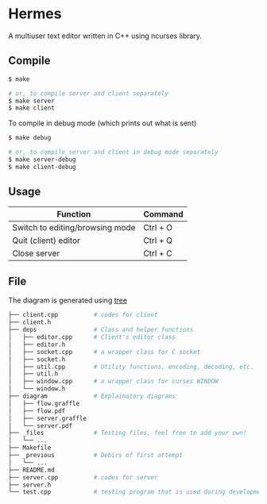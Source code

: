 Hermes
===

A multiuser text editor written in C++ using ncurses library.

## Compile

```bash
$ make

# or, to compile server and client separately
$ make server
$ make client
```

To compile in debug mode (which prints out what is sent)
```bash
$ make debug

# or, to compile server and client in debug mode separately
$ make server-debug
$ make client-debug
```

## Usage
| Function                        | Command  |
| ------------------------------- |----------|
| Switch to editing/browsing mode | Ctrl + O |
| Quit (client) editor            | Ctrl + Q |
| Close server                    | Ctrl + C |

## File
The diagram is generated using [tree](https://en.wikipedia.org/wiki/Tree_(Unix))
```bash
├── client.cpp          # codes for client
├── client.h
├── deps                # Class and helper functions
│   ├── editor.cpp      # Client's editor class
│   ├── editor.h
│   ├── socket.cpp      # a wrapper class for C socket
│   ├── socket.h
│   ├── util.cpp        # Utility functions, encoding, decoding, etc.
│   ├── util.h
│   ├── window.cpp      # a wrapper class for curses WINDOW
│   └── window.h
├── diagram             # Explainatory diagrams
│   ├── flow.graffle
│   ├── flow.pdf
│   ├── server.graffle
│   └── server.pdf
├── _files              # Testing files, feel free to add your own!
│   └── ...
├── Makefile
├── _previous           # Debirs of first attempt
│   └── ...
├── README.md
├── server.cpp          # codes for server
├── server.h
└── test.cpp            # testing program that is used during development stage
```